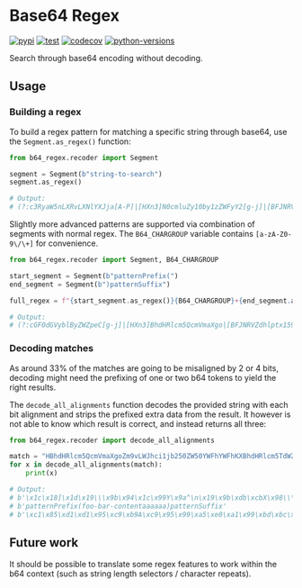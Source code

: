 # Base64 Regex

[![pypi](https://img.shields.io/pypi/v/b64-regex)](https://pypi.org/project/b64-regex/)
[![test](https://github.com/MythicManiac/b64-regex/workflows/Test/badge.svg)](https://github.com/MythicManiac/b64-regex/actions)
[![codecov](https://codecov.io/gh/MythicManiac/b64-regex/branch/master/graph/badge.svg?token=6lS3pEHvIw)](https://codecov.io/gh/MythicManiac/b64-regex)
[![python-versions](https://img.shields.io/pypi/pyversions/b64-regex.svg)](https://pypi.org/project/b64-regex/)

Search through base64 encoding without decoding.

## Usage

### Building a regex

To build a regex pattern for matching a specific string through base64, use the
`Segment.as_regex()` function:

```python
from b64_regex.recoder import Segment

segment = Segment(b"string-to-search")
segment.as_regex()

# Output:
# (?:c3RyaW5nLXRvLXNlYXJja[A-P]|[HXn3]N0cmluZy10by1zZWFyY2[g-j]|[BFJNRVZdhlptx159]zdHJpbmctdG8tc2VhcmNo)
```

Slightly more advanced patterns are supported via combination of segments with
normal regex. The `B64_CHARGROUP` variable contains `[a-zA-Z0-9\/\+]` for
convenience.

```python
from b64_regex.recoder import Segment, B64_CHARGROUP

start_segment = Segment(b"patternPrefix(")
end_segment = Segment(b")patternSuffix")

full_regex = f"{start_segment.as_regex()}{B64_CHARGROUP}+{end_segment.as_regex()}"

# Output:
# (?:cGF0dGVyblByZWZpeC[g-j]|[HXn3]BhdHRlcm5QcmVmaXgo|[BFJNRVZdhlptx159]wYXR0ZXJuUHJlZml4K[A-P])[a-zA-Z0-9\/\+]+(?:KXBhdHRlcm5TdWZmaX[g-j]|[CSiy]lwYXR0ZXJuU3VmZml4|[AEIMQUYcgkosw048]pcGF0dGVyblN1ZmZpe[A-P])
```

### Decoding matches

As around 33% of the matches are going to be misaligned by 2 or 4 bits,
decoding might need the prefixing of one or two b64 tokens to yield the right
results.

The `decode_all_alignments` function decodes the provided string with each bit
alignment and strips the prefixed extra data from the result. It however is not
able to know which result is correct, and instead returns all three:

```python
from b64_regex.recoder import decode_all_alignments

match = "HBhdHRlcm5QcmVmaXgoZm9vLWJhci1jb250ZW50YWFhYWFhKXBhdHRlcm5TdWZmaXh"
for x in decode_all_alignments(match):
    print(x)

# Output:
# b'\x1c\x18]\x1d\x19\\\x9b\x94\x1c\x99Y\x9a^\n\x19\x9b\xdb\xcbX\x98\\\x8bX\xdb\xdb\x9d\x19[\x9d\x18XXXXXJ\\\x18]\x1d\x19\\\x9b\x94\xddY\x99\x9a^'
# b'patternPrefix(foo-bar-contentaaaaaa)patternSuffix'
# b'\xc1\x85\xd1\xd1\x95\xc9\xb9A\xc9\x95\x99\xa5\xe0\xa1\x99\xbd\xbc\xb5\x89\x85\xc8\xb5\x8d\xbd\xb9\xd1\x95\xb9\xd1\x85\x85\x85\x85\x85\x84\xa5\xc1\x85\xd1\xd1\x95\xc9\xb9M\xd5\x99\x99\xa5\xe1'
```

## Future work

It should be possible to translate some regex features to work within the b64
context (such as string length selectors / character repeats).
